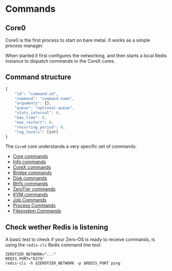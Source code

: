 # Commands

## Core0

Core0 is the first process to start on bare metal. It works as a simple process manager.

When started it first configures the networking, and then starts a local Redis instance to dispatch commands to the CoreX cores.

## Command structure

```javascript
{
	"id": "command-id",
	"command": "command-name",
	"arguments": {},
	"queue": "optional-queue",
	"stats_interval": 0,
	"max_time": 0,
	"max_restart": 0,
	"recurring_period": 0,
	"log_levels": [int]
}
```

The `Core0` core understands a very specific set of commands:


- [Core commands](core.md)
- [Info commands](info.md)
- [CoreX commands](corex.md)
- [Bridge commands](bridge.md)
- [Disk commands](disk.md)
- [Btrfs commands](btrfs.md)
- [ZeroTier commands](zerotier.md)
- [KVM commands](kvm.md)
- [Job Commands](job.md)
- [Process Commands](process.md)
- [Filesystem Commands](filesystem.md)

## Check wether Redis is listening

A basic test to check if your Zero-OS is ready to receive commands, is using the `redis-cli` Redis command line tool:
```
ZEROTIER_NETWORK="..."
REDIS_PORT="6379"
redis-cli -h $ZEROTIER_NETWORK -p $REDIS_PORT ping
```
